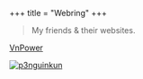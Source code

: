 +++
title = "Webring"
+++

> My friends & their websites.

[VnPower](https://vnpower.exozy.me/)

[![p3nguinkun](https://p3nguinkun.neocities.org/assets/webrings/p3nguin.png)](https://p3nguinkun.neocities.org/)